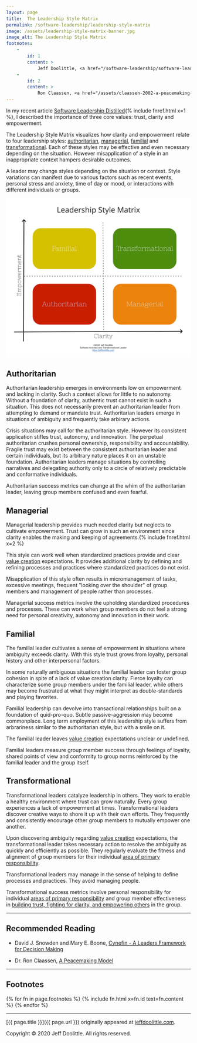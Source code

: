 ```yaml
---
layout: page
title:  The Leadership Style Matrix
permalink: /software-leadership/leadership-style-matrix
image: /assets/leadership-style-matrix-banner.jpg
image_alt: The Leadership Style Matrix
footnotes:
    -
        id: 1
        content: >
            Jeff Doolittle, <a href="/software-leadership/software-leadership-distilled">Software Leadership Distilled</a>.
    -
        id: 2
        content: >
            Ron Claassen, <a href="/assets/claassen-2002-a-peacemaking-model.pdf" target="_blank">A Peacemaking Model</a>. Original at <a href="http://www.rpforschools.net/articles/Theory/Claassen%202002%20A%20Peacemaking%20Model.pdf" target="_blank">http://www.rpforschools.net/articles/Theory/Claassen%202002%20A%20Peacemaking%20Model.pdf</a>.
---
```


In my recent article [Software Leadership Distilled](/software-leadership/software-leadership-distilled){% include fnref.html x=1 %}, I described the importance of three core values: trust, clarity and empowerment.

The Leadership Style Matrix visualizes how clarity and empowerment relate to four leadership styles: [authoritarian](#authoritarian), [managerial](#managerial), [familial](#familial) and [transformational](#transformational). Each of these styles may be effective and even necessary depending on the situation. However misapplication of a style in an inappropriate context hampers desirable outcomes.

A leader may change styles depending on the situation or context. Style variations can manifest due to various factors such as recent events, personal stress and anxiety, time of day or mood, or interactions with different individuals or groups.

![The Leadership Style Matrix](/assets/leadership-style-matrix-1440.jpg)

## Authoritarian

Authoritarian leadership emerges in environments low on empowerment and lacking in clarity. Such a context allows for little to no autonomy. Without a foundation of clarity, authentic trust cannot exist in such a situation. This does not necessarily prevent an authoritarian leader from attempting to demand or mandate trust. Authoritarian leaders emerge in situations of ambiguity and frequently take arbirary actions.

Crisis situations may call for the authoritarian style. However its consistent application stifles trust, autonomy, and innovation. The perpetual authoritarian crushes personal ownership, responsibility and accountability. Fragile trust may exist between the consistent authoritarian leader and certain individuals, but its arbitrary nature places it on an unstable foundation. Authoritarian leaders manage situations by controlling narratives and delegating authority only to a circle of relatively predictable and conformative individuals.

Authoritarian success metrics can change at the whim of the authoritarian leader, leaving group members confused and even fearful.

## Managerial

Managerial leadership provides much needed clarity but neglects to cultivate empowerment. Trust can grow in such an environment since clarity enables the making and keeping of agreements.{% include fnref.html x=2 %}

This style can work well when standardized practices provide and clear [value creation](/software-leadership/software-leadership-distilled#value-creators) expectations. It provides additional clarity by defining and refining processes and practices where standardized practices do not exist.

Misapplication of this style often results in micromanagement of tasks, excessive meetings, frequent "looking over the shoulder" of group members and management of people rather than processes.

Managerial success metrics involve the upholding standardized procedures and processes. These can work when group members do not feel a strong need for personal creativity, autonomy and innovation in their work.

## Familial

The familial leader cultivates a sense of empowerment in situations where ambiguity exceeds clarity. With this style trust grows from loyalty, personal history and other interpersonal factors.

In some naturally ambiguous situations the familial leader can foster group cohesion in spite of a lack of value creation clarity. Fierce loyalty can characterize some group members under the familial leader, while others may become frustrated at what they might interpret as double-standards and playing favorites.

Familial leadership can devolve into transactional relationships built on a foundation of quid-pro-quo. Subtle passive-aggression may become commonplace. Long term employment of this leadership style suffers from arbrariness similar to the authoritarian style, but with a smile on it.

The familial leader leaves [value creation](/software-leadership/software-leadership-distilled#value-creators) expectations unclear or undefined.

Familial leaders measure group member success through feelings of loyalty, shared points of view and conformity to group norms reinforced by the familial leader and the group itself.

## Transformational

Transformational leaders catalyze leadership in others. They work to enable a healthy environment where trust can grow naturally. Every group experiences a lack of empowerment at times. Transformational leaders discover creative ways to shore it up with their own efforts. They frequently and consistently encourage other group members to mutually empower one another.

Upon discovering ambiguity regarding [value creation](/software-leadership/software-leadership-distilled#value-creators) expectations, the transformational leader takes necessary action to resolve the ambiguity as quickly and efficiently as possible. They regularly evaluate the fitness and alignment of group members for their individual [area of primary responsibility](/software-leadership/software-leadership-distilled#areas-of-primary-responsibility).

Transformational leaders may manage in the sense of helping to define processes and practices. They avoid managing people.

Transformational success metrics involve personal responsibility for individual [areas of primary responsibility](/software-leadership/software-leadership-distilled#areas-of-primary-responsibility) and group member effectiveness in [building trust, fighting for clarity, and empowering others](/software-leadership/software-leadership-distilled#areas-of-shared-responsibility) in the group.

___

## Recommended Reading

- David J. Snowden and Mary E. Boone, [Cynefin - A Leaders Framework for Decision Making](https://hbr.org/2007/11/a-leaders-framework-for-decision-making)

- Dr. Ron Claassen, [A Peacemaking Model](/assets/claassen-2002-a-peacemaking-model.pdf)

___

## Footnotes

{% for fn in page.footnotes %}
{% include fn.html x=fn.id text=fn.content %}
{% endfor %}

___

[{{ page.title }}]({{ page.url }}) originally appeared at [jeffdoolittle.com](https://jeffdoolittle.com/).

Copyright © 2020 Jeff Doolittle. All rights reserved.
